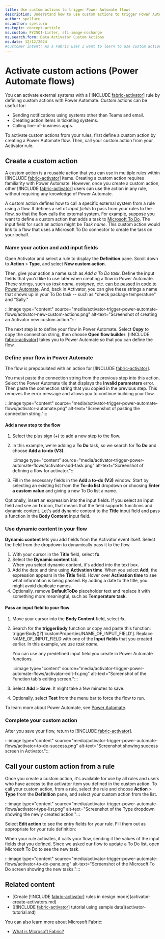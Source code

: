 ```yaml
---
title: Use custom actions to trigger Power Automate flows
description: Understand how to use custom actions to trigger Power Automate flows with Activator and achieve seamless integration between systems.
author: spelluru
ms.author: spelluru
ms.topic: concept-article
ms.custom: FY25Q1-Linter, sfi-image-nochange
ms.search.form: Data Activator Custom Actions
ms.date: 12/12/2024
#customer intent: As a Fabric user I want to learn to use custom actions to trigger Power Automate flows.
---
```


# Activate custom actions (Power Automate flows)

You can activate external systems with a [!INCLUDE [fabric-activator](../includes/fabric-activator.md)] rule by defining custom actions with Power Automate. Custom actions can be useful for:

* Sending notifications using systems other than Teams and email.
* Creating action items in ticketing systems.
* Calling line-of-business apps.

To activate custom actions from your rules, first define a custom action by creating a Power Automate flow. Then, call your custom action from your Activator rule.

## Create a custom action

A custom action is a reusable action that you can use in multiple rules within [!INCLUDE [fabric-activator](../includes/fabric-activator.md)] items. Creating a custom action requires familiarity with Power Automate. However, once you create a custom action, other [!INCLUDE [fabric-activator](../includes/fabric-activator.md)] users can use the action in any rule, without requiring any knowledge of Power Automate.

A custom action defines how to call a specific external system from a rule using a flow. It defines a set of *input fields* to pass from your rules to the flow, so that the flow calls the external system. For example, suppose you want to define a custom action that adds a task to [Microsoft To Do](https://to-do.office.com/tasks/). The input field for such an action might be *Task name*. This custom action would link to a flow that uses a Microsoft To Do connector to create the task on your behalf.

### Name your action and add input fields

Open Activator and select a rule to display the **Definition** pane. Scroll down to **Action** > **Type**, and select **New custom action**. 

Then, give your action a name such as *Add a To Do task*. Define the input fields that you'd like to use later when creating a flow in Power Automate. These strings, such as *task name*, *assignee*, etc. [can be passed in code to Power Automate](#pass-an-input-field-to-your-flow). And, back in Activator, you can give these strings a name that shows up in your To Do task -- such as *check package temperature" and "Sally." 

:::image type="content" source="media/activator-trigger-power-automate-flows/activator-new-custom-actions.png" alt-text="Screenshot of creating an Activator new custom action.":::

The next step is to define your flow in Power Automate. Select **Copy** to copy the connection string, then choose **Open flow builder**. [!INCLUDE [fabric-activator](../includes/fabric-activator.md)] takes you to Power Automate so that you can define the flow.

### Define your flow in Power Automate

The flow is prepopulated with an action for [!INCLUDE [fabric-activator](../includes/fabric-activator.md)].

You must paste the connection string from the previous step into this action. Select the Power Automate tile that displays the **Invalid parameters** error. Then paste the connection string that you copied in the previous step. This removes the error message and allows you to continue building your flow. 

:::image type="content" source="media/activator-trigger-power-automate-flows/activator-automate.png" alt-text="Screenshot of pasting the connection string.":::

#### Add a new step to the flow

1. Select the plus sign (+) to add a new step to the flow.
1. In this example, we're adding a **To Do** task, so we search for **To Do** and choose **Add a to-do (V3)**.

    :::image type="content" source="media/activator-trigger-power-automate-flows/activator-add-task.png" alt-text="Screenshot of defining a flow for activator.":::

1. Fill in the necessary fields in the **Add a to-do (V3)** window. Start by selecting an existing list from the **To-do list** dropdown or choosing **Enter a custom value** and giving a new To Do list a name. 

Optionally, insert an expression into the input fields. If you select an input field and see an **fx** icon, that means that the field supports functions and dynamic content. Let's add dynamic content to the **Title** input field and pass a function in the **Body Content** input field. 

### Use dynamic content in your flow

**Dynamic content** lets you add fields from the Activator event itself. Select the field from the dropdown to dynamically pass it to the flow. 

1. With your cursor in the **Title** field, select **fx**.
1. Select the **Dynamic content** tab.  
    When you select dynamic content, it's added into the text box.
1. Add the date and time using **Activation time**. When you select **Add**, the expression appears in the **Title** field. Hover over **Activation time** to see what information is being passed. By adding a date to the title, you might avoid duplicate names.
1. Optionally, remove **DefaultToDo** placeholder text and replace it with something more meaningful, such as **Temperature task**.


#### Pass an input field to your flow

1. Move your cursor into the **Body Content** field, select **fx**.
1. Search for the **triggerBody** function or copy and paste this function: triggerBody()?['customProperties/NAME_OF_INPUT_FIELD']. Replace NAME_OF_INPUT_FIELD with one of the **Input fields** that you created earlier. In this example, we use *task name.*

    You can use any predefined input field you create in Power Automate functions. 

    :::image type="content" source="media/activator-trigger-power-automate-flows/activator-edit-fx.png" alt-text="Screenshot of the Function tab's editing screen.":::

1. Select **Add** > **Save**. It might take a few minutes to save.

1. Optionally, select **Test** from the menu bar to force the flow to run. 

To learn more about Power Automate, see [Power Automate](/power-automate).

### Complete your custom action

After you save your flow, return to [!INCLUDE [fabric-activator](../includes/fabric-activator.md)]. 

:::image type="content" source="media/activator-trigger-power-automate-flows/activator-to-do-success.png" alt-text="Screenshot showing success screen in Activator.":::

## Call your custom action from a rule

Once you create a custom action, it's available for use by all rules and users who have access to the activator item you defined in the custom action. To call your custom action, from a rule, select the rule and choose **Action** > **Type** from the **Definition** pane, and select your custom action from the list. 

:::image type="content" source="media/activator-trigger-power-automate-flows/activator-type-list.png" alt-text="Screenshot of the Type dropdown showing the newly created action.":::

Select **Edit action** to see the entry fields for your rule. Fill them out as appropriate for your rule definition:

When your rule activates, it calls your flow, sending it the values of the input fields that you defined. Since we asked our flow to update a To Do list, open Microsoft To Do to see the new task. 

:::image type="content" source="media/activator-trigger-power-automate-flows/activator-to-do-pane.png" alt-text="Screenshot of the Microsoft To Do screen showing the new tasks.":::

## Related content

* [Create [!INCLUDE [fabric-activator](../includes/fabric-activator.md)] rules in design mode](activator-create-activators.md)
* [[!INCLUDE [fabric-activator](../includes/fabric-activator.md)] tutorial using sample data](activator-tutorial.md)

You can also learn more about Microsoft Fabric:

* [What is Microsoft Fabric?](../../fundamentals/microsoft-fabric-overview.md)

